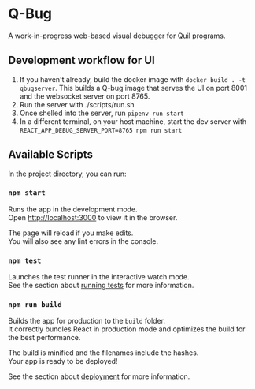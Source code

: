 # Q-Bug

A work-in-progress web-based visual debugger for Quil programs.

## Development workflow for UI

1. If you haven't already, build the docker image with `docker build . -t qbugserver`. This
   builds a Q-bug image that serves the UI on port 8001 and the websocket
   server on port 8765.
2. Run the server with ./scripts/run.sh
3. Once shelled into the server, run `pipenv run start`
4. In a different terminal, on your host machine, start the dev server with `REACT_APP_DEBUG_SERVER_PORT=8765 npm run start`

## Available Scripts

In the project directory, you can run:

### `npm start`

Runs the app in the development mode.<br>
Open [http://localhost:3000](http://localhost:3000) to view it in the browser.

The page will reload if you make edits.<br>
You will also see any lint errors in the console.

### `npm test`

Launches the test runner in the interactive watch mode.<br>
See the section about [running tests](https://facebook.github.io/create-react-app/docs/running-tests) for more information.

### `npm run build`

Builds the app for production to the `build` folder.<br>
It correctly bundles React in production mode and optimizes the build for the best performance.

The build is minified and the filenames include the hashes.<br>
Your app is ready to be deployed!

See the section about [deployment](https://facebook.github.io/create-react-app/docs/deployment) for more information.
